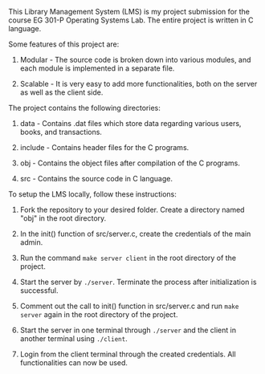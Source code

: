 This Library Management System (LMS) is my project submission for the course EG 301-P Operating Systems Lab. The entire project is written in C language.

Some features of this project are:

1. Modular - The source code is broken down into various modules, and each module is implemented in a separate file.

2. Scalable - It is very easy to add more functionalities, both on the server as well as the client side.

The project contains the following directories:

1. data - Contains .dat files which store data regarding various users, books, and transactions.

2. include - Contains header files for the C programs.

3. obj - Contains the object files after compilation of the C programs.

4. src - Contains the source code in C language.

To setup the LMS locally, follow these instructions:

1. Fork the repository to your desired folder. Create a directory named "obj" in the root directory.

2. In the init() function of src/server.c, create the credentials of the main admin.

3. Run the command ```make server client``` in the root directory of the project.

4. Start the server by ```./server```. Terminate the process after initialization is successful.

5. Comment out the call to init() function in src/server.c and run ```make server``` again in the root directory of the project.

6. Start the server in one terminal through ```./server``` and the client in another terminal using ```./client```.

7. Login from the client terminal through the created credentials. All functionalities can now be used.